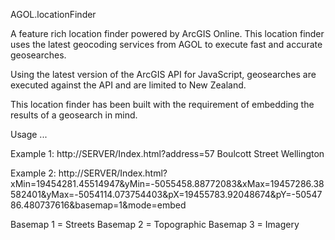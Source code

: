 AGOL.locationFinder

A feature rich location finder powered by ArcGIS Online. This location finder uses the latest geocoding services
from AGOL to execute fast and accurate geosearches.

Using the latest version of the ArcGIS API for JavaScript, geosearches are executed against the API and are limited 
to New Zealand.

This location finder has been built with the requirement of embedding the results of a geosearch in mind.

Usage ...

Example 1:
http://SERVER/Index.html?address=57 Boulcott Street Wellington

Example 2:
http://SERVER/Index.html?xMin=19454281.45514947&yMin=-5055458.88772083&xMax=19457286.38582401&yMax=-5054114.073754403&pX=19455783.92048674&pY=-5054786.480737616&basemap=1&mode=embed

Basemap 1 = Streets
Basemap 2 = Topographic
Basemap 3 = Imagery
